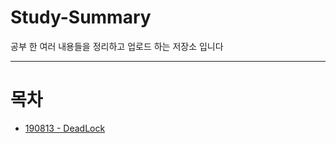 # Study-Summary

공부 한 여러 내용들을 정리하고 업로드 하는 저장소 입니다

---

# 목차

- [190813 - DeadLock](./summary/190813-DeadLock.markdown)

